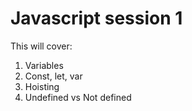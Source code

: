 # Javascript session 1

This will cover: 
1. Variables
2. Const, let, var
3. Hoisting
4. Undefined vs Not defined
